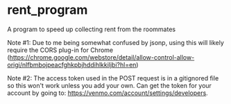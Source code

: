 # rent_program
A program to speed up collecting rent from the roommates

Note #1: Due to me being somewhat confused by jsonp, using this will likely require the CORS plug-in for Chrome (https://chrome.google.com/webstore/detail/allow-control-allow-origi/nlfbmbojpeacfghkpbjhddihlkkiljbi?hl=en)

Note #2: The access token used in the POST request is in a gitignored file so this won't work unless you add your own. Can get the token for your account by going to: https://venmo.com/account/settings/developers. 
